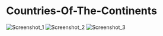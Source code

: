# Countries-Of-The-Continents
![Screenshot_1](https://user-images.githubusercontent.com/96263634/153724171-2c5bfe5d-40fd-4ca0-87eb-f4115b9efd2f.jpg)
![Screenshot_2](https://user-images.githubusercontent.com/96263634/153724654-9ff8a277-7028-4c47-aea5-99dd03ceeed7.jpg)
![Screenshot_3](https://user-images.githubusercontent.com/96263634/153724823-a2114cc0-cc4c-4160-8220-433a02563f5f.jpg)
